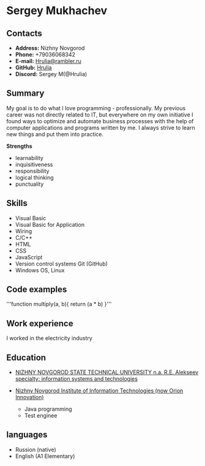 # Sergey Mukhachev

## Contacts
* **Address:** Nizhny Novgorod
* **Phone:** +79036068342
* **E-mail:** Hrulia@rambler.ru
* **GitHub:** [Hrulia](https://github.com/Hrulia")
* **Discord:** Sergey M(@Hrulia)

## Summary

My goal is to do what I love programming - professionally. My previous career was not directly related to IT, but everywhere on my own initiative I found ways to optimize and automate business processes with the help of computer applications and programs written by me. I always strive to learn new things and put them into practice.

**Strengths**
* learnability
* inquisitiveness
* responsibility
* logical thinking
* punctuality


## Skills

* Visual Basic
* Visual Basic for Application
* Wiring
* C/C++
* HTML
* CSS
* JavaScript
* Version control systems Git (GitHub)
* Windows OS, Linux

## Code examples
'''function multiply(a, b){
  return (a * b)
}'''

## Work experience

I worked in the electricity industry

## Education

* [NIZHNY NOVGOROD STATE TECHNICAL UNIVERSITY n.a. R.E. Alekseev
specialty: information systems and technologies](https://www.nntu.ru/)

* [Nizhny Novgorod Institute of Information Technologies (now Orion Innovation)](https://edu.orioninc.ru/)
    + Java programming
    + Test enginee

## languages


* Russion (native)
* English (A1 Elementary)
